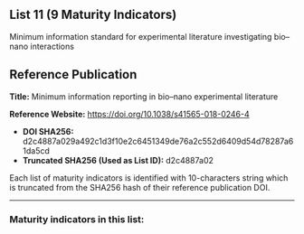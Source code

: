 ## List 11 (9 Maturity Indicators)

Minimum information standard for experimental literature investigating bio–nano interactions

## Reference Publication

**Title:** Minimum information reporting in bio–nano experimental literature

**Reference Website:** https://doi.org/10.1038/s41565-018-0246-4

* **DOI SHA256:** d2c4887a029a492c1d3f10e2c6451349de76a2c552d6409d54d78287a61da5cd
* **Truncated SHA256 (Used as List ID):** d2c4887a02

Each list of maturity indicators is identified with 10-characters string which is truncated from the SHA256 hash of their reference publication DOI.

--------------------

### Maturity indicators in this list:

